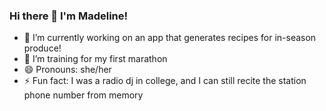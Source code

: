 ### Hi there 👋 I'm Madeline!

 - 🔭  I’m currently working on an app that generates recipes for in-season produce!
 - 🤔  I’m training for my first marathon 
 - 😄  Pronouns: she/her
 - ⚡   Fun fact: I was a radio dj in college, and I can still recite the station phone number from memory
